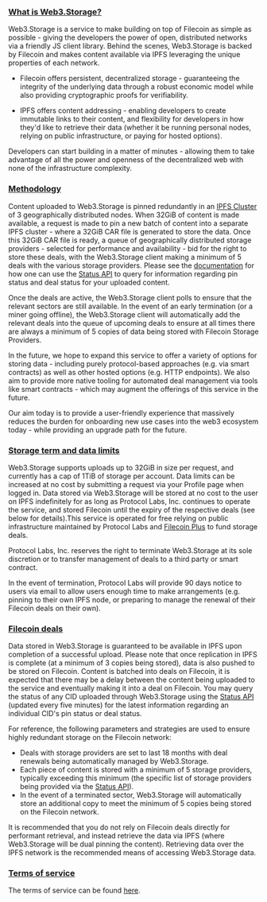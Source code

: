 ### [What is Web3.Storage?](#what-is-web3storage)

Web3.Storage is a service to make building on top of Filecoin as simple as possible - giving the developers the power of open, distributed networks via a friendly JS client library. Behind the scenes, Web3.Storage is backed by Filecoin and makes content available via IPFS leveraging the unique properties of each network.

- Filecoin offers persistent, decentralized storage - guaranteeing the integrity of the underlying data through a robust economic model while also providing cryptographic proofs for verifiability.

- IPFS offers content addressing - enabling developers to create immutable links to their content, and flexibility for developers in how they'd like to retrieve their data (whether it be running personal nodes, relying on public infrastructure, or paying for hosted options).

Developers can start building in a matter of minutes - allowing them to take advantage of all the power and openness of the decentralized web with none of the infrastructure complexity.

### [Methodology](#methodology)

Content uploaded to Web3.Storage is pinned redundantly in an [IPFS Cluster](https://cluster.ipfs.io) of 3 geographically distributed nodes. When 32GiB of content is made available, a request is made to pin a new batch of content into a separate IPFS cluster - where a 32GiB CAR file is generated to store the data. Once this 32GiB CAR file is ready, a queue of geographically distributed storage providers - selected for performance and availability - bid for the right to store these deals, with the Web3.Storage client making a minimum of 5 deals with the various storage providers. Please see the [documentation](https://docs.web3.storage/) for how one can use the [Status API](https://docs.web3.storage/how-tos/query/) to query for information regarding pin status and deal status for your uploaded content.

Once the deals are active, the Web3.Storage client polls to ensure that the relevant sectors are still available. In the event of an early termination (or a miner going offline), the Web3.Storage client will automatically add the relevant deals into the queue of upcoming deals to ensure at all times there are always a minimum of 5 copies of data being stored with Filecoin Storage Providers.

In the future, we hope to expand this service to offer a variety of options for storing data - including purely protocol-based approaches (e.g. via smart contracts) as well as other hosted options (e.g. HTTP endpoints). We also aim to provide more native tooling for automated deal management via tools like smart contracts - which may augment the offerings of this service in the future.

Our aim today is to provide a user-friendly experience that massively reduces the burden for onboarding new use cases into the web3 ecosystem today - while providing an upgrade path for the future.

### [Storage term and data limits](#storage-term-and-data-limits)

Web3.Storage supports uploads up to 32GiB in size per request, and currently has a cap of 1TiB of storage per account. Data limits can be increased at no cost by submitting a request via your Profile page when logged in. Data stored via Web3.Storage will be stored at no cost to the user on IPFS indefinitely for as long as Protocol Labs, Inc. continues to operate the service, and stored Filecoin until the expiry of the respective deals (see below for details).This service is operated for free relying on public infrastructure maintained by Protocol Labs and [Filecoin Plus](https://docs.filecoin.io/store/filecoin-plus/) to fund storage deals.

Protocol Labs, Inc. reserves the right to terminate Web3.Storage at its sole discretion or to transfer management of deals to a third party or smart contract.

In the event of termination, Protocol Labs will provide 90 days notice to users via email to allow users enough time to make arrangements (e.g. pinning to their own IPFS node, or preparing to manage the renewal of their Filecoin deals on their own).

### [Filecoin deals](#filecoin-deals)

Data stored in Web3.Storage is guaranteed to be available in IPFS upon completion of a successful upload. Please note that once replication in IPFS is complete (at a minimum of 3 copies being stored), data is also pushed to be stored on Filecoin. Content is batched into deals on Filecoin, it is expected that there may be a delay between the content being uploaded to the service and eventually making it into a deal on Filecoin. You may query the status of any CID uploaded through Web3.Storage using the [Status API](https://docs.web3.storage/how-tos/query/) (updated every five minutes) for the latest information regarding an individual CID's pin status or deal status.

For reference, the following parameters and strategies are used to ensure highly redundant storage on the Filecoin network:

- Deals with storage providers are set to last 18 months with deal renewals being automatically managed by Web3.Storage.
- Each piece of content is stored with a minimum of 5 storage providers, typically exceeding this minimum (the specific list of storage providers being provided via the [Status API](https://docs.web3.storage/how-tos/query/)).
- In the event of a terminated sector, Web3.Storage will automatically store an additional copy to meet the minimum of 5 copies being stored on the Filecoin network.

It is recommended that you do not rely on Filecoin deals directly for performant retrieval, and instead retrieve the data via IPFS (where Web3.Storage will be dual pinning the content). Retrieving data over the IPFS network is the recommended means of accessing Web3.Storage data.

### [Terms of service](/terms)

The terms of service can be found [here](/terms).
